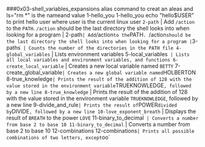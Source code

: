###0x03-shell_variables_expansions
alias command to creat an aleas and ls="rm *" is the nameand value
1-hello_you
1-hello_you echo "hello$USER" to print hello user where user is the current linux user
`2-path` | Add `/action` to the `PATH`. `/action` should be the last directory the shell looks into when looking for a program |
2-path` | Add `/action` to the `PATH`. `/action` should be the last directory the shell looks into when looking for a program |
`3-paths` | Counts the number of the directories in the PATH file
4-global_variables` | Lists environment variables
5-local_variables` | Lists all local variables and environment variables, and functions
6-create_local_variable` | Creates a new local variable named `BETTY`
7-create_global_variable` | Creates a new global variable named `HOLBERTON
8-true_knowledge` | Prints the result of the addition of 128 with the value stored in the environment variable `TRUEKNOWLEDGE`, followed by a new line
8-true_knowledge` | Prints the result of the addition of 128 with the value stored in the environment variable `TRUEKNOWLEDGE`, followed by a new line
9-divide_and_rule` | Prints the result of `POWER` divided by `DIVIDE`, followed by a new line
10-love_exponent_breath` | Displays the result of `BREATH` to the power `LOVE`
11-binary_to_decimal` | Converts a number from base 2 to base 10
11-binary_to_decimal` | Converts a number from base 2 to base 10
12-combinations
12-combinations` | Prints all possible combinations of two letters, except `oo`
